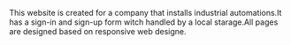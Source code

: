 This website is created for a company that installs industrial automations.It has a sign-in and sign-up form witch handled by a local starage.All pages are designed based on responsive web designe.